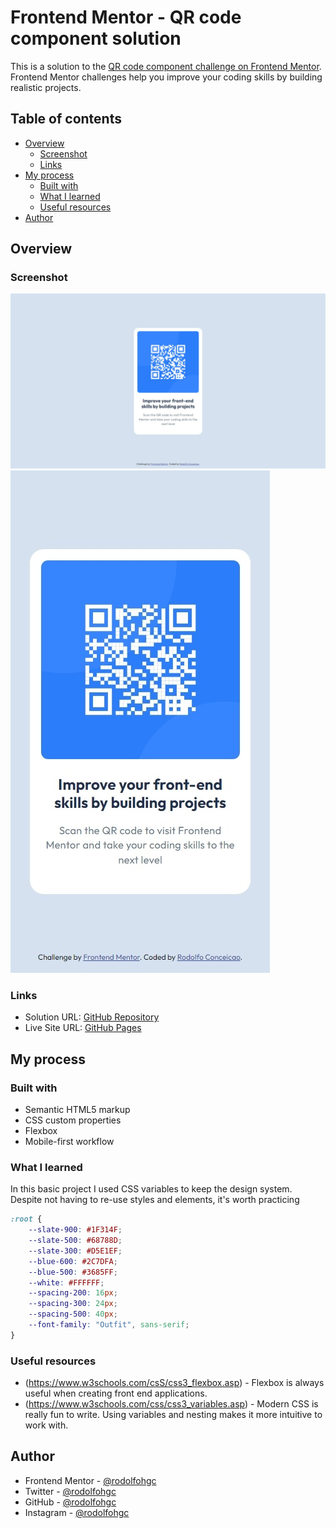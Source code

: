 # Frontend Mentor - QR code component solution

This is a solution to the [QR code component challenge on Frontend Mentor](https://www.frontendmentor.io/challenges/qr-code-component-iux_sIO_H). Frontend Mentor challenges help you improve your coding skills by building realistic projects. 

## Table of contents

- [Overview](#overview)
  - [Screenshot](#screenshot)
  - [Links](#links)
- [My process](#my-process)
  - [Built with](#built-with)
  - [What I learned](#what-i-learned)
  - [Useful resources](#useful-resources)
- [Author](#author)

## Overview

### Screenshot

![](screenshots\screenshot-desktop.jpeg)
![](screenshots\screenshot-mobile.jpeg)

### Links

- Solution URL: [GitHub Repository](https://github.com/rodolfohgc/qr-code-challenge)
- Live Site URL: [GitHub Pages](https://rodolfohgc.github.io/qr-code-challenge/)

## My process

### Built with

- Semantic HTML5 markup
- CSS custom properties
- Flexbox
- Mobile-first workflow

### What I learned

In this basic project I used CSS variables to keep the design system. Despite not having to re-use styles and elements, it's worth practicing

```css
:root {
    --slate-900: #1F314F;
    --slate-500: #68788D;
    --slate-300: #D5E1EF;
    --blue-600: #2C7DFA;
    --blue-500: #3685FF;
    --white: #FFFFFF;
    --spacing-200: 16px;
    --spacing-300: 24px;
    --spacing-500: 40px;
    --font-family: "Outfit", sans-serif;
}
```
### Useful resources

- (https://www.w3schools.com/csS/css3_flexbox.asp) - Flexbox is always useful when creating front end applications.
- (https://www.w3schools.com/css/css3_variables.asp) - Modern CSS is really fun to write. Using variables and nesting makes it more intuitive to work with.

## Author

- Frontend Mentor - [@rodolfohgc](https://www.frontendmentor.io/profile/rodolfohgc)
- Twitter - [@rodolfohgc](https://www.x.com/rodolfohgc)
- GitHub - [@rodolfohgc](https://github.com/rodolfohgc)
- Instagram - [@rodolfohgc](https://www.instagram.com/rodolfohgc/)